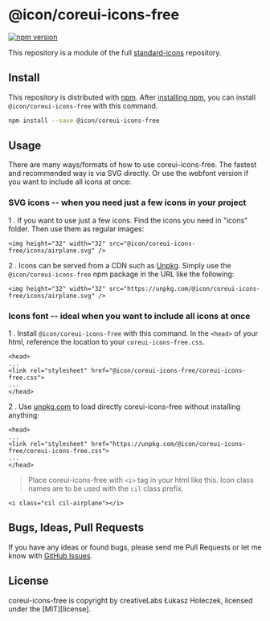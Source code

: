 # @icon/coreui-icons-free

[![npm version](https://img.shields.io/npm/v/@icon/coreui-icons-free.svg)](https://www.npmjs.org/package/@icon/coreui-icons-free)

This repository is a module of the full [standard-icons][standard-icons] repository.

## Install

This repository is distributed with [npm]. After [installing npm][install-npm], you can install `@icon/coreui-icons-free` with this command.

```bash
npm install --save @icon/coreui-icons-free
```

## Usage

There are many ways/formats of how to use coreui-icons-free. The fastest and recommended way is via SVG directly. Or use the webfont version if you want to include all icons at once:

### SVG icons -- when you need just a few icons in your project

1 . If you want to use just a few icons. Find the icons you need in "icons" folder. Then use them as regular images:

```
<img height="32" width="32" src="@icon/coreui-icons-free/icons/airplane.svg" />
```

2 . Icons can be served from a CDN such as [Unpkg][Unpkg]. Simply use the `@icon/coreui-icons-free` npm package in the URL like the following:

```
<img height="32" width="32" src="https://unpkg.com/@icon/coreui-icons-free/icons/airplane.svg" />
```

### Icons font -- ideal when you want to include all icons at once

1 . Install `@icon/coreui-icons-free` with this command. In the `<head>` of your html, reference the location to your `coreui-icons-free.css`.

```
<head>
...
<link rel="stylesheet" href="@icon/coreui-icons-free/coreui-icons-free.css">
...
</head>
```

2 . Use [unpkg.com][Unpkg] to load directly coreui-icons-free without installing anything:

```
<head>
...
<link rel="stylesheet" href="https://unpkg.com/@icon/coreui-icons-free/coreui-icons-free.css">
...
</head>
```

> Place coreui-icons-free with `<i>` tag in your html like this. Icon class names are to be used with the `cil` class prefix.

```
<i class="cil cil-airplane"></i>
```


## Bugs, Ideas, Pull Requests

If you have any ideas or found bugs, please send me Pull Requests or let me know with [GitHub Issues][github issues].

## License

coreui-icons-free is copyright by creativeLabs Łukasz Holeczek, licensed under the [MIT][license].

[MIT]: https://opensource.org/licenses/MIT
[SIL]: http://scripts.sil.org/OFL
[standard-icons]: https://github.com/thecreation/standard-icons
[npm]: https://www.npmjs.com/
[install-npm]: https://docs.npmjs.com/getting-started/installing-node
[sass]: http://sass-lang.com/
[github issues]: https://github.com/thecreation/standard-icons/issues
[Unpkg]: https://unpkg.com